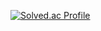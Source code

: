 [![Solved.ac Profile](http://mazassumnida.wtf/api/generate_badge?boj=ehvkan1)](https://solved.ac/ehvkan1)
